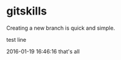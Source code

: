 # gitskills

Creating a new branch is quick and simple.

test line 

2016-01-19 16:46:16  that's all

